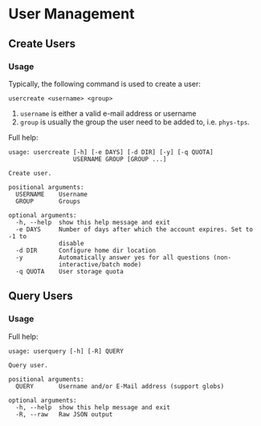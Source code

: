# User Management

## Create Users

### Usage

Typically, the following command is used to create a user:
```shell
usercreate <username> <group>
```

1. `username` is either a valid e-mail address or username
2. `group` is usually the group the user need to be added to, i.e. `phys-tps`.


Full help:
```shell
usage: usercreate [-h] [-e DAYS] [-d DIR] [-y] [-q QUOTA]
                  USERNAME GROUP [GROUP ...]

Create user.

positional arguments:
  USERNAME    Username
  GROUP       Groups

optional arguments:
  -h, --help  show this help message and exit
  -e DAYS     Number of days after which the account expires. Set to -1 to
              disable
  -d DIR      Configure home dir location
  -y          Automatically answer yes for all questions (non-
              interactive/batch mode)
  -q QUOTA    User storage quota
```

## Query Users

### Usage

Full help:
```shell
usage: userquery [-h] [-R] QUERY

Query user.

positional arguments:
  QUERY       Username and/or E-Mail address (support globs)

optional arguments:
  -h, --help  show this help message and exit
  -R, --raw   Raw JSON output
```